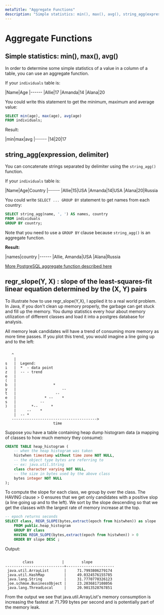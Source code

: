 ```yaml
---
metaTitle: "Aggregate Functions"
description: "Simple statistics: min(), max(), avg(), string_agg(expression, delimiter), regr_slope(Y, X) : slope of the least-squares-fit linear equation determined by the (X, Y) pairs"
---
```


# Aggregate Functions



## Simple statistics: min(), max(), avg()


In order to determine some simple statistics of a value in a column of a table, you can use an aggregate function.

If your `individuals` table is:

|Name|Age
|------
|Allie|17
|Amanda|14
|Alana|20

You could write this statement to get the minimum, maximum and average value:

```sql
SELECT min(age), max(age), avg(age)
FROM individuals;

```

Result:

|min|max|avg
|------
|14|20|17



## string_agg(expression, delimiter)


You can concatenate strings separated by delimiter using the `string_agg()` function.

If your `individuals` table is:

|Name|Age|Country
|------
|Allie|15|USA
|Amanda|14|USA
|Alana|20|Russia

You could write `SELECT ... GROUP BY` statement to get names from each country:

```sql
SELECT string_agg(name, ', ') AS names, country 
FROM individuals 
GROUP BY country;

```

Note that you need to use a `GROUP BY` clause because `string_agg()` is an aggregate function.

**Result:**

|names|country
|------
|Allie, Amanda|USA
|Alana|Russia

[More PostgreSQL aggregate function described here](https://www.postgresql.org/docs/devel/static/functions-aggregate.html)



## regr_slope(Y, X) : slope of the least-squares-fit linear equation determined by the (X, Y) pairs


To illustrate how to use regr_slope(Y,X), I applied it to a real world problem. In Java, if you don't clean up memory properly, the garbage can get stuck and fill up the memory. You dump statistics every hour about memory utilization of different classes and load it into a postgres database for analysis.

All memory leak candidates will have a trend of consuming more memory as more time passes. If you plot this trend, you would imagine a line going up and to the left:

```

   ^
    |
s   |  Legend:
i   |  *  - data point
z   |  -- - trend
e   |
(   |
b   |                 *
y   |                     --
t   |                  --
e   |             * --    *
s   |           --
)   |       *--      *
    |     --    *
    |  -- *
   --------------------------------------->
                      time

```

Suppose you have a table containing heap dump histogram data (a mapping of classes to how much memory they consume):

```sql
CREATE TABLE heap_histogram (
    -- when the heap histogram was taken
    histwhen timestamp without time zone NOT NULL, 
    -- the object type bytes are referring to
    -- ex: java.util.String
    class character varying NOT NULL,
    -- the size in bytes used by the above class
    bytes integer NOT NULL
);

```

To compute the slope for each class, we group by over the class. The HAVING clause > 0 ensures that we get only candidates with a positive slop (a line going up and to the left). We sort by the slope descending so that we get the classes with the largest rate of memory increase at the top.

```sql
-- epoch returns seconds
SELECT class, REGR_SLOPE(bytes,extract(epoch from histwhen)) as slope
    FROM public.heap_histogram
    GROUP BY class
    HAVING REGR_SLOPE(bytes,extract(epoch from histwhen)) > 0
    ORDER BY slope DESC ;

```

Output:

```

        class             |        slope         
---------------------------+----------------------
 java.util.ArrayList       |     71.7993806279174
 java.util.HashMap         |     49.0324576155785
 java.lang.String          |     31.7770770326123
 joe.schmoe.BusinessObject |     23.2036817108056
 java.lang.ThreadLocal     |     20.9013528767851

```

From the output we see that java.util.ArrayList's memory consumption is increasing the fastest at 71.799 bytes per second and is potentially part of the memory leak.

